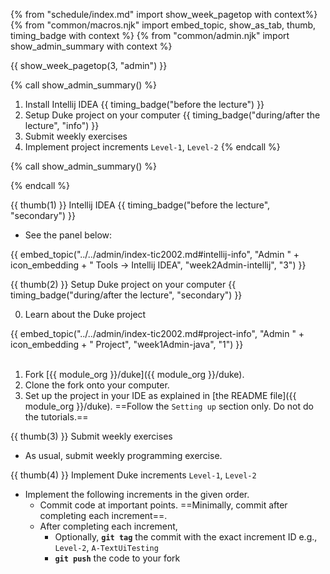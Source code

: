 {% from "schedule/index.md" import show_week_pagetop with context%}
{% from "common/macros.njk" import embed_topic, show_as_tab, thumb, timing_badge with context %}
{% from "common/admin.njk" import show_admin_summary with context %}

{{ show_week_pagetop(3, "admin") }}

{% call show_admin_summary() %}
1. Install Intellij IDEA {{ timing_badge("before the lecture") }}
1. Setup Duke project on your computer {{ timing_badge("during/after the lecture", "info") }}
1. Submit weekly exercises
1. Implement project increments `Level-1`, `Level-2`
{% endcall %}


{% call show_admin_summary() %}

{% endcall %}

{{ thumb(1) }} Intellij IDEA {{ timing_badge("before the lecture", "secondary") }}

* See the panel below:

<div class="indented-level2">

{{ embed_topic("../../admin/index-tic2002.md#intellij-info", "Admin " + icon_embedding + " Tools → Intellij IDEA", "week2Admin-intellij", "3") }}
</div>

{{ thumb(2) }} Setup Duke project on your computer {{ timing_badge("during/after the lecture", "secondary") }}

0. Learn about the Duke project

<div class="indented-level2">
{{ embed_topic("../../admin/index-tic2002.md#project-info", "Admin " + icon_embedding + " Project", "week1Admin-java", "1") }}
</div>
<div class="indented">
<include src="dukeFragment.md" boilerplate var-displacement="../.." var-header="**Duke - Overview**" var-fragment="text.md#intro" />
</div>

<br>

1. Fork [{{ module_org }}/duke]({{ module_org }}/duke).
1. Clone the fork onto your computer.
1. Set up the project in your IDE as explained in [the README file]({{ module_org }}/duke). ==Follow the `Setting up` section only. Do not do the tutorials.==

{{ thumb(3) }} Submit weekly exercises

* As usual, submit weekly programming exercise.

{{ thumb(4) }} Implement Duke increments `Level-1`, `Level-2`

* Implement the following <tooltip content="in this context, an _increment_ is a Duke _level_ or a Duke _extension_">increments</tooltip> in the given order.
   * Commit code at important points. ==Minimally, commit after completing each increment==.
   * After completing each increment,
     * Optionally, **`git tag`** the commit with the exact increment ID e.g., `Level-2`, `A-TextUiTesting`
     * **`git push`** the code to your fork

<div class="indented-level2">

<include src="dukeFragment.md" boilerplate var-displacement="../.." var-header="**`Level-1`: Greet, Echo, Exit**" var-fragment="text.md#level1" />
<include src="dukeFragment.md" boilerplate var-displacement="../.." var-header="**`Level-2`: Add, List**" var-fragment="text.md#level2" />
</div>
